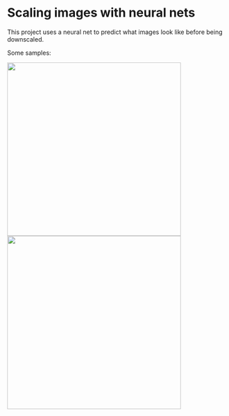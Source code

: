 # Scaling images with neural nets

This project uses a neural net to predict what images look like before being downscaled.

Some samples:

<img src="https://github.com/lucasdupin/enhance/blob/master/sample_1.png?raw=true" width="400">  
<img src="https://github.com/lucasdupin/enhance/blob/master/sample_2.png?raw=true" width="400">
